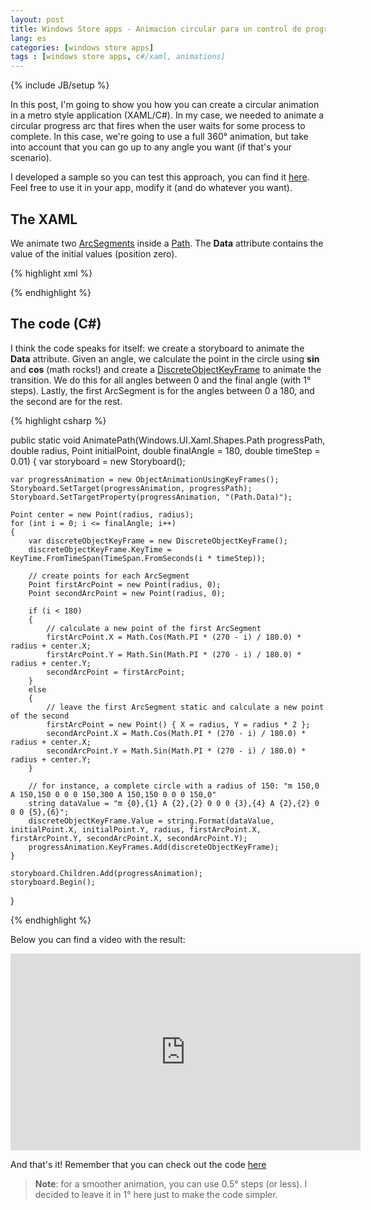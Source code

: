 ```yaml
---
layout: post
title: Windows Store apps - Animacion circular para un control de progreso (XAML/C#)
lang: es
categories: [windows store apps]
tags : [windows store apps, c#/xaml, animations]
---
```

{% include JB/setup %}

In this post, I'm going to show you how you can create a circular animation in a metro style application (XAML/C#). In my case, we needed to animate a circular progress arc that fires when the user waits for some process to complete. In this case, we're going to use a full 360° animation, but take into account that you can go up to any angle you want (if that's your scenario).

I developed a sample so you can test this approach, you can find it [here](https://github.com/nanovazquez/metro-arc-animation-sample). Feel free to use it in your app, modify it (and do whatever you want).

## The XAML

We animate two [ArcSegments](http://msdn.microsoft.com/en-us/library/windows/apps/windows.ui.xaml.media.arcsegment) inside a [Path](http://msdn.microsoft.com/en-us/library/windows/apps/windows.ui.xaml.shapes.path.aspx). The **Data** attribute contains the value of the initial values (position zero).

{% highlight xml %}

<Grid Grid.Row="0" HorizontalAlignment="Center" VerticalAlignment="Center">
	<Path x:Name="progressPath" Stroke="Gold" StrokeThickness="5" 
	      HorizontalAlignment="Center" VerticalAlignment="Center" Height="305" Width="305"
	      Data="m 150,0 A 150,0 0 0 0 150,0 A 150,150 0 0 0 150,0" />
</Grid>

{% endhighlight %}

## The code (C#)

I think the code speaks for itself: we create a storyboard to animate the **Data** attribute. Given an angle, we calculate the point in the circle using **sin** and **cos** (math rocks!) and create a [DiscreteObjectKeyFrame](http://msdn.microsoft.com/en-us/library/system.windows.media.animation.discreteobjectkeyframe.aspx) to animate the transition. We do this for all angles between 0 and the final angle (with 1° steps). Lastly, the first ArcSegment is for the angles between 0 a 180, and the second are for the rest. 

{% highlight csharp %}

public static void AnimatePath(Windows.UI.Xaml.Shapes.Path progressPath, double radius, Point initialPoint, double finalAngle = 180, double timeStep = 0.01)
{
    var storyboard = new Storyboard();

    var progressAnimation = new ObjectAnimationUsingKeyFrames();
    Storyboard.SetTarget(progressAnimation, progressPath);
    Storyboard.SetTargetProperty(progressAnimation, "(Path.Data)");

    Point center = new Point(radius, radius);
    for (int i = 0; i <= finalAngle; i++)
    {
        var discreteObjectKeyFrame = new DiscreteObjectKeyFrame();
        discreteObjectKeyFrame.KeyTime = KeyTime.FromTimeSpan(TimeSpan.FromSeconds(i * timeStep));

        // create points for each ArcSegment
        Point firstArcPoint = new Point(radius, 0);
        Point secondArcPoint = new Point(radius, 0);

        if (i < 180)
        {
            // calculate a new point of the first ArcSegment
            firstArcPoint.X = Math.Cos(Math.PI * (270 - i) / 180.0) * radius + center.X;
            firstArcPoint.Y = Math.Sin(Math.PI * (270 - i) / 180.0) * radius + center.Y;
            secondArcPoint = firstArcPoint;
        }
        else
        {
            // leave the first ArcSegment static and calculate a new point of the second
            firstArcPoint = new Point() { X = radius, Y = radius * 2 };
            secondArcPoint.X = Math.Cos(Math.PI * (270 - i) / 180.0) * radius + center.X;
            secondArcPoint.Y = Math.Sin(Math.PI * (270 - i) / 180.0) * radius + center.Y;
        }

        // for instance, a complete circle with a radius of 150: "m 150,0 A 150,150 0 0 0 150,300 A 150,150 0 0 0 150,0"
        string dataValue = "m {0},{1} A {2},{2} 0 0 0 {3},{4} A {2},{2} 0 0 0 {5},{6}";
        discreteObjectKeyFrame.Value = string.Format(dataValue, initialPoint.X, initialPoint.Y, radius, firstArcPoint.X, firstArcPoint.Y, secondArcPoint.X, secondArcPoint.Y);
        progressAnimation.KeyFrames.Add(discreteObjectKeyFrame);
    }   

    storyboard.Children.Add(progressAnimation);
    storyboard.Begin();
}

{% endhighlight %}

Below you can find a video with the result:

<iframe width="560" height="315" src="http://www.youtube.com/embed/BRTddeMuLpY" frameborder="0" allowfullscreen></iframe>

And that's it! Remember that you can check out the code [here](https://github.com/nanovazquez/metro-arc-animation-sample)

> **Note**: for a smoother animation, you can use 0.5° steps (or less). I decided to leave it in 1° here just to make the code simpler.